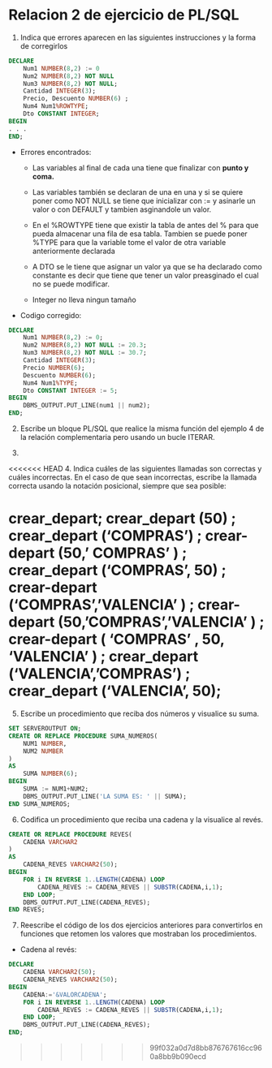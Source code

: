 # Relacion 2 de ejercicio de PL/SQL

1. Indica que errores aparecen en las siguientes instrucciones y la forma de corregirlos

```sql
DECLARE
    Num1 NUMBER(8,2) := 0
    Num2 NUMBER(8,2) NOT NULL
    Num3 NUMBER(8,2) NOT NULL;
    Cantidad INTEGER(3);
    Precio, Descuento NUMBER(6) ;
    Num4 Num1%ROWTYPE;
    Dto CONSTANT INTEGER;
BEGIN
. . .
END;
```

- Errores encontrados:

    - Las variables al final de cada una tiene que finalizar con **punto y coma.**

    - Las variables también se declaran de una en una y si se quiere poner como NOT NULL se tiene que inicializar con := y asinarle un valor o con DEFAULT y tambien asginandole un valor.

    - En el %ROWTYPE tiene que existir la tabla de antes del % para que pueda almacenar una fila de esa tabla. Tambien se puede poner %TYPE para que la variable tome el valor de otra variable anteriormente declarada

    - A DTO se le tiene que asignar un valor ya que se ha declarado como constante es decir que tiene que tener un valor preasginado el cual no se puede modificar.
    
    - Integer no lleva ningun tamaño

- Codigo corregido:
```sql
DECLARE
    Num1 NUMBER(8,2) := 0;
    Num2 NUMBER(8,2) NOT NULL := 20.3;
    Num3 NUMBER(8,2) NOT NULL := 30.7;
    Cantidad INTEGER(3);
    Precio NUMBER(6);
    Descuento NUMBER(6);
    Num4 Num1%TYPE;
    Dto CONSTANT INTEGER := 5;
BEGIN
    DBMS_OUTPUT.PUT_LINE(num1 || num2);
END;
```

2. Escribe un bloque PL/SQL que realice la misma  función del ejemplo 4 de la relación complementaria pero usando un bucle ITERAR.


3. 

<<<<<<< HEAD
4. Indica cuáles de las siguientes llamadas son correctas y cuáles incorrectas. En el caso de que sean incorrectas, escribe la llamada correcta usando la notación posicional, siempre que sea posible:

crear_depart; 
crear_depart (50) ;
crear_depart (‘COMPRAS’) ;
crear-depart (50,’ COMPRAS’ ) ;
crear_depart (‘COMPRAS’, 50) ;
crear-depart (‘COMPRAS’,’VALENCIA’ ) ;
crear-depart (50,’COMPRAS’,’VALENCIA’ ) ;
crear-depart ( ‘COMPRAS’ , 50, ‘VALENCIA’ ) ;
crear_depart (‘VALENCIA’,’COMPRAS’) ;
crear_depart (‘VALENCIA’, 50);
=======
5. Escribe un procedimiento que reciba dos números y visualice su suma.

```sql
SET SERVEROUTPUT ON;
CREATE OR REPLACE PROCEDURE SUMA_NUMEROS(
    NUM1 NUMBER,
    NUM2 NUMBER
)
AS
    SUMA NUMBER(6);
BEGIN
    SUMA := NUM1+NUM2;
    DBMS_OUTPUT.PUT_LINE('LA SUMA ES: ' || SUMA);
END SUMA_NUMEROS;
```

6. Codifica un procedimiento que reciba una cadena y la visualice al revés.

```sql
CREATE OR REPLACE PROCEDURE REVES(
    CADENA VARCHAR2
)
AS
    CADENA_REVES VARCHAR2(50); 
BEGIN 
    FOR i IN REVERSE 1..LENGTH(CADENA) LOOP
        CADENA_REVES := CADENA_REVES || SUBSTR(CADENA,i,1);
    END LOOP;
    DBMS_OUTPUT.PUT_LINE(CADENA_REVES);
END REVES;
```

7. Reescribe el código de los dos ejercicios anteriores para convertirlos en funciones que retomen los valores que mostraban los procedimientos.

- Cadena al revés:

```sql
DECLARE 
    CADENA VARCHAR2(50);
    CADENA_REVES VARCHAR2(50);
BEGIN 
    CADENA:='&VALORCADENA';
    FOR i IN REVERSE 1..LENGTH(CADENA) LOOP
        CADENA_REVES := CADENA_REVES || SUBSTR(CADENA,i,1);
    END LOOP;
    DBMS_OUTPUT.PUT_LINE(CADENA_REVES);
END;
```
>>>>>>> 99f032a0d7d8bb876767616cc960a8bb9b090ecd
